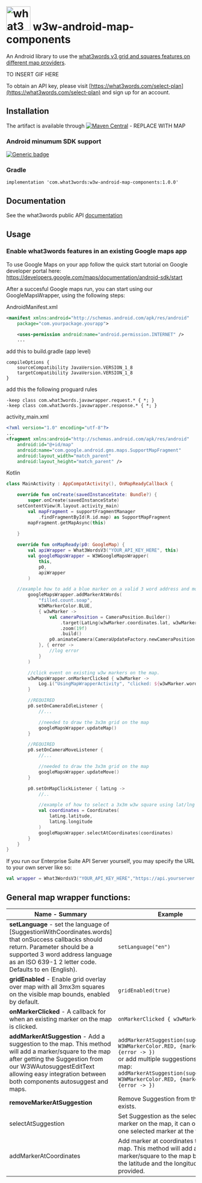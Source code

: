 # <img src="https://what3words.com/assets/images/w3w_square_red.png" width="64" height="64" alt="what3words">&nbsp;w3w-android-map-components

An Android library to use the [what3words v3 grid and squares features on different map providers](https://developer.what3words.com/public-api/docs#grid-section).

TO INSERT GIF HERE

To obtain an API key, please visit [https://what3words.com/select-plan](https://what3words.com/select-plan) and sign up for an account.

## Installation

The artifact is available through [![Maven Central](https://img.shields.io/maven-central/v/com.what3words/w3w-android-components.svg?label=Maven%20Central)](https://search.maven.org/search?q=g:%22com.what3words%22%20AND%20a:%22w3w-android-components%22) - REPLACE WITH MAP

### Android minumum SDK support
[![Generic badge](https://img.shields.io/badge/minSdk-23-green.svg)](https://developer.android.com/about/versions/marshmallow/android-6.0/)

### Gradle

```
implementation 'com.what3words:w3w-android-map-components:1.0.0'
```

## Documentation

See the what3words public API [documentation](https://docs.what3words.com/api/v3/)

## Usage

### Enable what3words features in an existing Google maps app

To use Google Maps on your app follow the quick start tutorial on Google developer portal here: https://developers.google.com/maps/documentation/android-sdk/start  
  
  After a succesful Google maps run, you can start using our GoogleMapsWrapper, using the following steps:
  
AndroidManifest.xml
```xml
<manifest xmlns:android="http://schemas.android.com/apk/res/android"
    package="com.yourpackage.yourapp">

    <uses-permission android:name="android.permission.INTERNET" />
    ...
```

add this to build.gradle (app level)
```
compileOptions {
    sourceCompatibility JavaVersion.VERSION_1_8
    targetCompatibility JavaVersion.VERSION_1_8
}
```

add this the following proguard rules
```
-keep class com.what3words.javawrapper.request.* { *; }
-keep class com.what3words.javawrapper.response.* { *; }
```

activity_main.xml
```xml
<?xml version="1.0" encoding="utf-8"?>
...
<fragment xmlns:android="http://schemas.android.com/apk/res/android"
    android:id="@+id/map"
    android:name="com.google.android.gms.maps.SupportMapFragment"
    android:layout_width="match_parent"
    android:layout_height="match_parent" />
```
Kotlin
```Kotlin
class MainActivity : AppCompatActivity(), OnMapReadyCallback {

    override fun onCreate(savedInstanceState: Bundle?) {
        super.onCreate(savedInstanceState)
	setContentView(R.layout.activity_main)
        val mapFragment = supportFragmentManager
            .findFragmentById(R.id.map) as SupportMapFragment
        mapFragment.getMapAsync(this)
        
    }

    override fun onMapReady(p0: GoogleMap) {
        val apiWrapper = What3WordsV3("YOUR_API_KEY_HERE", this)
        val googleMapsWrapper = W3WGoogleMapsWrapper(
            this,
            p0,
            apiWrapper
        )

	//example how to add a blue marker on a valid 3 word address and move camera to the added marker.
        googleMapsWrapper.addMarkerAtWords(
            "filled.count.soap",
            W3WMarkerColor.BLUE,
            { w3wMarker ->
                val cameraPosition = CameraPosition.Builder()
                    .target(LatLng(w3wMarker.coordinates.lat, w3wMarker.coordinates.lng))
                    .zoom(19f)
                    .build()
                p0.animateCamera(CameraUpdateFactory.newCameraPosition(cameraPosition))
            }, { error ->
                //log error
            }
        )

        //click event on existing w3w markers on the map.
        w3wMapsWrapper.onMarkerClicked { w3wMarker ->
            Log.i("UsingMapWrapperActivity", "clicked: ${w3wMarker.words}")
        }

        //REQUIRED
        p0.setOnCameraIdleListener {
            //...

            //needed to draw the 3x3m grid on the map
            googleMapsWrapper.updateMap()
        }

        //REQUIRED
        p0.setOnCameraMoveListener {
            //...

            //needed to draw the 3x3m grid on the map
            googleMapsWrapper.updateMove()
        }

        p0.setOnMapClickListener { latLng ->
            //..

            //example of how to select a 3x3m w3w square using lat/lng
            val coordinates = Coordinates(
                latLng.latitude,
                latLng.longitude
            )
            googleMapsWrapper.selectAtCoordinates(coordinates)
        }
    }
}
```

If you run our Enterprise Suite API Server yourself, you may specify the URL to your own server like so:

```Kotlin
val wrapper = What3WordsV3("YOUR_API_KEY_HERE","https://api.yourserver.com", this)
```

## General map wrapper functions:

| Name - Summary | Example |
|---|----|
|**setLanguage** - set the language of [SuggestionWithCoordinates.words] that onSuccess callbacks should return. Parameter should be a supported 3 word address language as an ISO 639-1 2 letter code. Defaults to en (English).|```setLanguage("en")```|
|**gridEnabled** - Enable grid overlay over map with all 3mx3m squares on the visible map bounds, enabled by default.|```gridEnabled(true)```|
|**onMarkerClicked** - A callback for when an existing marker on the map is clicked.|```onMarkerClicked { w3wMarker -> }```|
|**addMarkerAtSuggestion** - Add a suggestion to the map. This method will add a marker/square to the map after getting the Suggestion from our W3WAutosuggestEditText allowing easy integration between both components autosuggest and maps.|```addMarkerAtSuggestion(suggestion, W3WMarkerColor.RED, {marker -> }, {error -> })```<br>or add multiple suggestions to the map: <br>```addMarkerAtSuggestion(suggestions, W3WMarkerColor.RED, {markers -> }, {error -> })```|
|**removeMarkerAtSuggestion**|Remove Suggestion from the map if exists.|```removeMarkerAtSuggestion(suggestion)```<br>or remove multiple suggestions: <br>```removeMarkerAtSuggestion(suggestions)```|
|selectAtSuggestion|Set Suggestion as the selected marker on the map, it can only have one selected marker at the time.|```selectAtSuggestion(suggestion, {w3wMarker -> }, {error -> })```|
|addMarkerAtCoordinates|Add marker at coordinates to the map. This method will add a marker/square to the map based on the latitude and the longitude provided.|```addMarkerAtCoordinates(Coordinates(49.180803, -8.001330), { w3wMarker -> }, { error -> })```<br>or add multiple Coordinates to the map: <br>```addMarkerAtCoordinates(listOf(Coordinates(49.180803, -8.001330), Coordinates(50.180803, -8.001330)), { w3wMarkers -> }, { error -> }) ```|